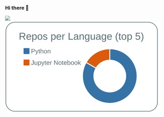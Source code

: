 ### Hi there 👋

<!--
**being24/being24** is a ✨ _special_ ✨ repository because its `README.md` (this file) appears on your GitHub profile.

Here are some ideas to get you started:

- 🔭 I’m currently working on ...
- 🌱 I’m currently learning ...
- 👯 I’m looking to collaborate on ...
- 🤔 I’m looking for help with ...
- 💬 Ask me about ...
- 📫 How to reach me: ...
- 😄 Pronouns: ...
- ⚡ Fun fact: ...
-->

![](https://komarev.com/ghpvc/?username=being24&color=green)  
[![](https://raw.githubusercontent.com/being24/being24/master/profile-summary-card-output/default/1-repos-per-language.svg)](https://github.com/vn7n24fzkq/github-profile-summary-cards)
